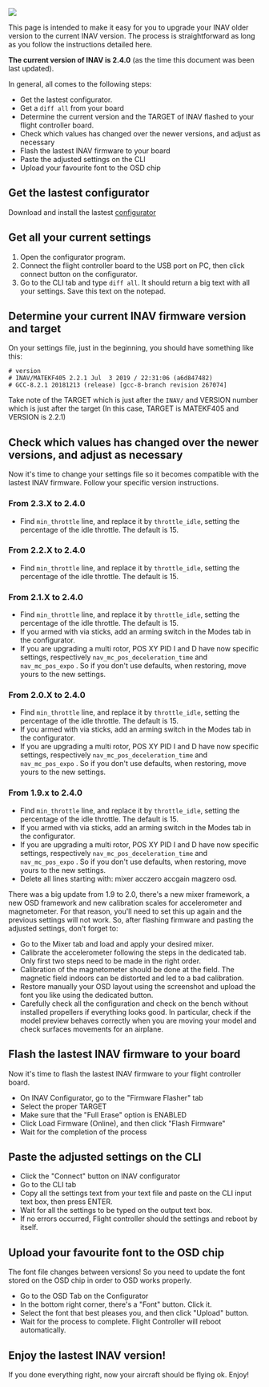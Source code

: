 ![](http://static.rcgroups.net/forums/attachments/6/1/0/3/7/6/a9088858-102-inav.png)

This page is intended to make it easy for you to upgrade your INAV older version to the current INAV version. The process is straightforward as long as you follow the instructions detailed here.

**The current version of INAV is 2.4.0** (as the time this document was been last updated).

In general, all comes to the following steps:
* Get the lastest configurator.
* Get a `diff all` from your board
* Determine the current version and the TARGET of INAV flashed to your flight controller board.
* Check which values has changed over the newer versions, and adjust as necessary
* Flash the lastest INAV firmware to your board
* Paste the adjusted settings on the CLI
* Upload your favourite font to the OSD chip

## Get the lastest configurator

Download and install the lastest [configurator](https://github.com/iNavFlight/inav-configurator/releases)

## Get all your current settings

1. Open the configurator program.
2. Connect the flight controller board to the USB port on PC, then click connect button on the configurator.
3. Go to the CLI tab and type `diff all`. It should return a big text with all your settings. Save this text on the notepad.


## Determine your current INAV firmware version and target

On your settings file, just in the beginning, you should have something like this:

```
# version
# INAV/MATEKF405 2.2.1 Jul  3 2019 / 22:31:06 (a6d847482)
# GCC-8.2.1 20181213 (release) [gcc-8-branch revision 267074]
```

Take note of the TARGET which is just after the `INAV/` and VERSION number which is just after the target
(In this case, TARGET is MATEKF405 and VERSION is 2.2.1)

## Check which values has changed over the newer versions, and adjust as necessary

Now it's time to change your settings file so it becomes compatible with the lastest INAV firmware. Follow your specific version instructions.

### From 2.3.X to 2.4.0
* Find `min_throttle` line, and replace it by `throttle_idle`, setting the percentage of the idle throttle. The default is 15.

### From 2.2.X to 2.4.0
* Find `min_throttle` line, and replace it by `throttle_idle`, setting the percentage of the idle throttle. The default is 15.

### From 2.1.X to 2.4.0
* Find `min_throttle` line, and replace it by `throttle_idle`, setting the percentage of the idle throttle. The default is 15.
* If you armed with via sticks, add an arming switch in the Modes tab in the configurator.
* If you are upgrading a multi rotor, POS XY PID I and D have now specific settings, respectively `nav_mc_pos_deceleration_time` and `nav_mc_pos_expo` . So if you don't use defaults, when restoring, move yours to the new settings.

### From 2.0.X to 2.4.0
* Find `min_throttle` line, and replace it by `throttle_idle`, setting the percentage of the idle throttle. The default is 15.
* If you armed with via sticks, add an arming switch in the Modes tab in the configurator.
* If you are upgrading a multi rotor, POS XY PID I and D have now specific settings, respectively `nav_mc_pos_deceleration_time` and `nav_mc_pos_expo` . So if you don't use defaults, when restoring, move yours to the new settings.

### From 1.9.x to 2.4.0
* Find `min_throttle` line, and replace it by `throttle_idle`, setting the percentage of the idle throttle. The default is 15.
* If you armed with via sticks, add an arming switch in the Modes tab in the configurator.
* If you are upgrading a multi rotor, POS XY PID I and D have now specific settings, respectively `nav_mc_pos_deceleration_time` and `nav_mc_pos_expo` . So if you don't use defaults, when restoring, move yours to the new settings.
* Delete all lines starting with: mixer acczero accgain magzero osd.

There was a big update from 1.9 to 2.0, there's a new mixer framework, a new OSD framework and new calibration scales for accelerometer and magnetometer. For that reason, you'll need to set this up again and the previous settings will not work. So, after flashing firmware and pasting the adjusted settings, don't forget to:

* Go to the Mixer tab and load and apply your desired mixer.
* Calibrate the accelerometer following the steps in the dedicated tab. Only first two steps need to be made in the right order.
* Calibration of the magnetometer should be done at the field. The magnetic field indoors can be distorted and led to a bad calibration.
* Restore manually your OSD layout using the screenshot and upload the font you like using the dedicated button.
* Carefully check all the configuration and check on the bench without installed propellers if everything looks good. In particular, check if the model preview behaves correctly when you are moving your model and check surfaces movements for an airplane.

## Flash the lastest INAV firmware to your board
Now it's time to flash the lastest INAV firmware to your flight controller board.
* On INAV Configurator, go to the "Firmware Flasher" tab
* Select the proper TARGET
* Make sure that the "Full Erase" option is ENABLED
* Click Load Firmware (Online), and then click "Flash Firmware"
* Wait for the completion of the process

## Paste the adjusted settings on the CLI
* Click the "Connect" button on INAV configurator
* Go to the CLI tab
* Copy all the settings text from your text file and paste on the CLI input text box, then press ENTER.
* Wait for all the settings to be typed on the output text box.
* If no errors occurred, Flight controller should the settings and reboot by itself.

## Upload your favourite font to the OSD chip
The font file changes between versions! So you need to update the font stored on the OSD chip in order to OSD works properly.
* Go to the OSD Tab on the Configurator
* In the bottom right corner, there's a "Font" button. Click it.
* Select the font that best pleases you, and then click "Upload" button.
* Wait for the process to complete. Flight Controller will reboot automatically.


## Enjoy the lastest INAV version!

If you done everything right, now your aircraft should be flying ok.
Enjoy!